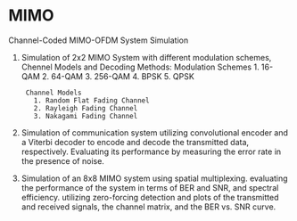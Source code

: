 # MIMO
Channel-Coded MIMO-OFDM System Simulation


1. Simulation of 2x2 MIMO System with different modulation schemes, Chennel Models and Decoding Methods: 
        Modulation Schemes 
          1. 16-QAM
          2. 64-QAM 
          3. 256-QAM
          4. BPSK 
          5. QPSK
        
        Channel Models 
          1. Random Flat Fading Channel 
          2. Rayleigh Fading Channel 
          3. Nakagami Fading Channel 

2. Simulation of communication system utilizing convolutional encoder and a Viterbi decoder to encode and decode the transmitted data, respectively. Evaluating its      performance by measuring the error rate in the presence of noise.

3. Simulation of an 8x8 MIMO system using spatial multiplexing. evaluating the performance of the system in terms of BER and SNR, and spectral efficiency. utilizing    zero-forcing detection and plots of the transmitted and received signals, the channel matrix, and the BER vs. SNR curve.

